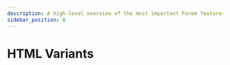 ```yaml
---
description: A high-level overview of the most important Forem features.
sidebar_position: 0
---
```


# HTML Variants

